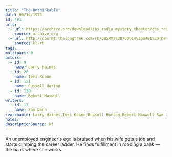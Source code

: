 ```yaml
---
title: "The Unthinkable"
date: 06/14/1976
id: 491
urls: 
  - url: https://archive.org/download/cbs_radio_mystery_theater/cbs_radio_mystery_theater-0451-0500.zip/cbs_radio_mystery_theater-0451-0500%2Fcbsrmt_0491_the_unthinkable.mp3
    source: archive-org
  - url: http://cbsrmt.thelongtrek.com/rb/CBSRMT%20760614%200491%20The%20Unthinkable_wbbm_rb.mp3
    source: kl-rb
tags: 
multipart: 0
actors:  
  - id: 9
    name: Larry Haines  
  - id: 26
    name: Teri Keane  
  - id: 151
    name: Russell Horton  
  - id: 130
    name: Robert Maxwell
writers:  
  - id: 13
    name: Sam Dann
searchable: Larry Haines,Teri Keane,Russell Horton,Robert Maxwell Sam Dann
notes: 
descriptionSource: kf
---
```

An unemployed engineer's ego is bruised when his wife gets a job and starts climbing the career ladder. He finds fulfillment in robbing a bank — the bank where she works.